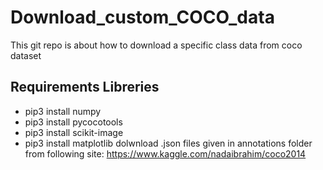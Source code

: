 # Download_custom_COCO_data
This git repo is about how to download a specific class data from coco dataset


## Requirements  Libreries
- pip3 install numpy
- pip3 install pycocotools
- pip3 install scikit-image
- pip3 install matplotlib
dolwnload  .json files given in annotations folder from following site:  https://www.kaggle.com/nadaibrahim/coco2014
